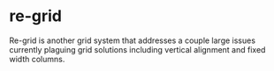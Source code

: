 re-grid
=======

Re-grid is another grid system that addresses a couple large issues currently plaguing grid solutions including vertical alignment and fixed width columns.

